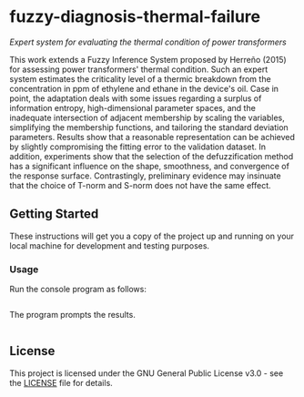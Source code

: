 # fuzzy-diagnosis-thermal-failure

*Expert system for evaluating the thermal condition of power transformers*

This work extends a Fuzzy Inference System proposed by Herreño (2015) for assessing power transformers' thermal condition. Such an expert system estimates the criticality level of a thermic breakdown from the concentration in ppm of ethylene and ethane in the device's oil. Case in point, the adaptation deals with some issues regarding a surplus of information entropy, high-dimensional parameter spaces, and the inadequate intersection of adjacent membership by scaling the variables, simplifying the membership functions, and tailoring the standard deviation parameters. Results show that a reasonable representation can be achieved by slightly compromising the fitting error to the validation dataset. In addition, experiments show that the selection of the defuzzification method has a significant influence on the shape, smoothness, and convergence of the response surface. Contrastingly, preliminary evidence may insinuate that the choice of T-norm and S-norm does not have the same effect.

## Getting Started

These instructions will get you a copy of the project up and running on your local machine for development and testing purposes.

### Usage

Run the console program as follows:

```

```

The program prompts the results.

```

```

## License

This project is licensed under the GNU General Public License v3.0 - see the [LICENSE](LICENSE) file for details.
